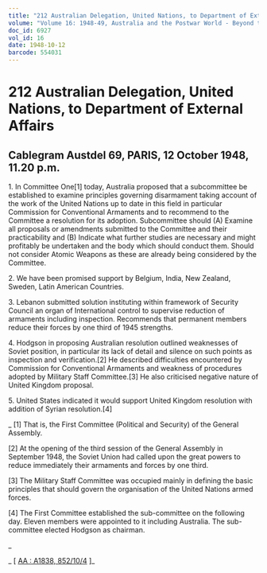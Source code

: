 ```yaml
---
title: "212 Australian Delegation, United Nations, to Department of External Affairs"
volume: "Volume 16: 1948-49, Australia and the Postwar World - Beyond the Region"
doc_id: 6927
vol_id: 16
date: 1948-10-12
barcode: 554031
---
```


# 212 Australian Delegation, United Nations, to Department of External Affairs

## Cablegram Austdel 69, PARIS, 12 October 1948, 11.20 p.m.

1\. In Committee One[1] today, Australia proposed that a subcommittee be established to examine principles governing disarmament taking account of the work of the United Nations up to date in this field in particular Commission for Conventional Armaments and to recommend to the Committee a resolution for its adoption. Subcommittee should (A) Examine all proposals or amendments submitted to the Committee and their practicability and (B) Indicate what further studies are necessary and might profitably be undertaken and the body which should conduct them. Should not consider Atomic Weapons as these are already being considered by the Committee.

2\. We have been promised support by Belgium, India, New Zealand, Sweden, Latin American Countries.

3\. Lebanon submitted solution instituting within framework of Security Council an organ of International control to supervise reduction of armaments including inspection. Recommends that permanent members reduce their forces by one third of 1945 strengths.

4\. Hodgson in proposing Australian resolution outlined weaknesses of Soviet position, in particular its lack of detail and silence on such points as inspection and verification.[2] He described difficulties encountered by Commission for Conventional Armaments and weakness of procedures adopted by Military Staff Committee.[3] He also criticised negative nature of United Kingdom proposal.

5\. United States indicated it would support United Kingdom resolution with addition of Syrian resolution.[4]

_ [1] That is, the First Committee (Political and Security) of the General Assembly.

[2] At the opening of the third session of the General Assembly in September 1948, the Soviet Union had called upon the great powers to reduce immediately their armaments and forces by one third.

[3] The Military Staff Committee was occupied mainly in defining the basic principles that should govern the organisation of the United Nations armed forces.

[4] The First Committee established the sub-committee on the following day. Eleven members were appointed to it including Australia. The sub-committee elected Hodgson as chairman.

_

_ [ [AA : A1838, 852/10/4](http://www.naa.gov.au/cgi-bin/Search?O=I&Number=554031) ]_

